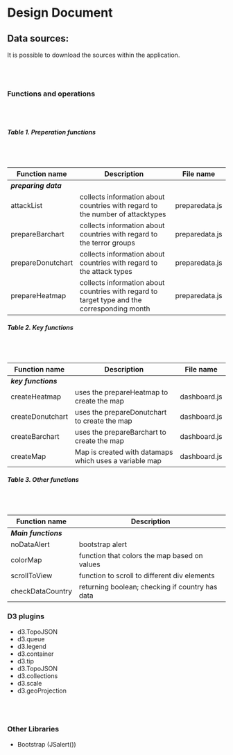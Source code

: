 # Design Document

## Data sources:  

It is possible to download the sources within the application.

<br><br>
### Functions and operations  
<br><br>


##### Table 1. Preperation functions  
<br><br>

| Function name   | Description  | File name  |
|-------------|-------------|-------------|
| ***preparing data***  |   |   |
| attackList  | collects information about countries with regard to the number of attacktypes | preparedata.js  |   
| prepareBarchart | collects information about countries with regard to the terror groups | preparedata.js  | 
| prepareDonutchart  | collects information about countries with regard to the attack types | preparedata.js  | 
| prepareHeatmap | collects information about countries with regard to target type and the corresponding month | preparedata.js  |  

##### Table 2. Key functions  
<br><br>

| Function name   | Description  | File name  |
|-------------|-------------|-------------|
| ***key functions***  |   |   |
| createHeatmap  | uses the prepareHeatmap to create the map  | dashboard.js  |   
| createDonutchart | uses the prepareDonutchart to create the map | dashboard.js | 
| createBarchart  | uses the prepareBarchart to create the map | dashboard.js  | 
| createMap | Map is created with datamaps which uses a variable map | dashboard.js  | 

##### Table 3. Other functions  
<br><br>

| Function name   | Description  
|-------------|-------------|
| ***Main functions***  |   | 
| noDataAlert  | bootstrap alert   
| colorMap | function that colors the map based on values 
| scrollToView  | function to scroll to different div elements 
| checkDataCountry | returning boolean; checking if country has data 

### D3 plugins
- d3.TopoJSON
- d3.queue
- d3.legend
- d3.container
- d3.tip
- d3.TopoJSON
- d3.collections
- d3.scale
- d3.geoProjection

<br><br>

### Other Libraries
- Bootstrap (JSalert())


